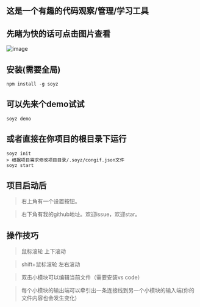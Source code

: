 ## 这是一个有趣的代码观察/管理/学习工具

## 先睹为快的话可点击图片查看
![image](https://github.com/fanzkday/soyz/tree/test/img/hello.png)
## 安装(需要全局)
````
npm install -g soyz
````
## 可以先来个demo试试
````
soyz demo
````
## 或者直接在你项目的根目录下运行
````
soyz init
> 根据项目需求修改项目目录/.soyz/congif.json文件
soyz start
````
## 项目启动后
> 右上角有一个设置按钮。

> 右下角有我的github地址。欢迎issue，欢迎star。

## 操作技巧
> 鼠标滚轮           上下滚动

> shift+鼠标滚轮     左右滚动

> 双击小模块可以编辑当前文件（需要安装vs code）

> 每个小模块的输出端可以牵引出一条连接线到另一个小模块的输入端(你的文件内容也会发生变化)

